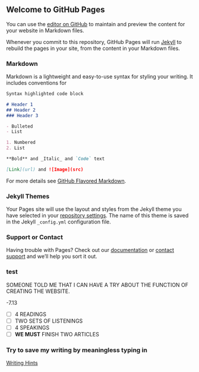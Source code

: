 ## Welcome to GitHub Pages

You can use the [editor on GitHub](https://github.com/Hannahalover/first_project/edit/master/README.md) to maintain and preview the content for your website in Markdown files.

Whenever you commit to this repository, GitHub Pages will run [Jekyll](https://jekyllrb.com/) to rebuild the pages in your site, from the content in your Markdown files.

### Markdown

Markdown is a lightweight and easy-to-use syntax for styling your writing. It includes conventions for

```markdown
Syntax highlighted code block

# Header 1
## Header 2
### Header 3

- Bulleted
- List

1. Numbered
2. List

**Bold** and _Italic_ and `Code` text

[Link](url) and ![Image](src)
```

For more details see [GitHub Flavored Markdown](https://guides.github.com/features/mastering-markdown/).

### Jekyll Themes

Your Pages site will use the layout and styles from the Jekyll theme you have selected in your [repository settings](https://github.com/Hannahalover/first_project/settings). The name of this theme is saved in the Jekyll `_config.yml` configuration file.

### Support or Contact

Having trouble with Pages? Check out our [documentation](https://help.github.com/categories/github-pages-basics/) or [contact support](https://github.com/contact) and we’ll help you sort it out.

### test

SOMEONE TOLD ME THAT I CAN HAVE A TRY ABOUT THE FUNCTION OF CREATING THE WEBSITE.

-7.13        
- [ ] 4 READINGS    
- [ ] TWO SETS OF LISTENINGS    
- [ ] 4 SPEAKINGS          
- [ ] **WE MUST** FINISH TWO ARTICLES      

### Try to save my writing by meaningless typing in 
[Writing Hints](https://github.com/Hannahalover/first_project/edit/master/writing.md) 
